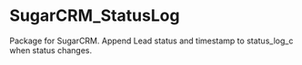 # SugarCRM_StatusLog
Package for SugarCRM. Append Lead status and timestamp to status_log_c when status changes.
